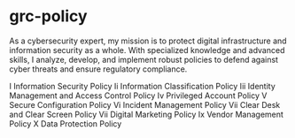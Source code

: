 # grc-policy
As a cybersecurity expert, my mission is to protect digital infrastructure and information security as a whole. With specialized knowledge and advanced skills, I analyze, develop, and implement robust policies to defend against cyber threats and ensure regulatory compliance.



I  Information Security Policy
Ii Information Classification Policy
Iii  Identity Management and Access Control Policy
Iv Privileged Account Policy
V Secure Configuration Policy
Vi Incident Management Policy
Vii Clear Desk and Clear Screen Policy
Vii Digital Marketing  Policy 
Ix Vendor Management Policy 
X Data Protection Policy 
